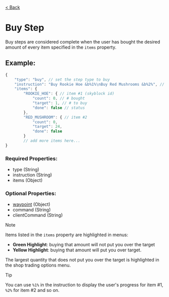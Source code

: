 [< Back](https://github.com/LilFroggy/BingoHelper-Guide-Creation-Process/blob/master/README.md#step-types)
# Buy Step
Buy steps are considered complete when the user has bought the desired amount of every item specified in the ``items`` property.

## Example:
```js
{
    "type": "buy", // set the step type to buy
    "instruction": "Buy Rookie Hoe &b%1%\nBuy Red Mushrooms &b%2%", // tell user what to do
    "items": {
        "ROOKIE_HOE": { // item #1 (skyblock id)
            "count": 0, // # bought
            "target": 1, // # to buy
            "done": false // status
        },
        "RED_MUSHROOM": { // item #2
            "count": 0,
            "target": 24,
            "done": false
        }
        // add more items here...
}
```
### Required Properties:
- type (String)
- instruction (String)
- items (Object)

### Optional Properties:
- [waypoint](https://github.com/LilFroggy/BingoHelper-Guide-Creation-Process/blob/master/globalStepProperties/waypoint.md#waypoint-step-property) (Object)
- command (String)
- clientCommand (String)

> [!NOTE]
> Items listed in the ``items`` property are highlighted in menus:
> - **Green Highlight**: buying that amount will not put you over the target
> - **Yellow Highlight**: buying that amount will put you over target.
> 
> The largest quantity that does not put you over the target is highlighted in the shop trading options menu.

> [!TIP]
> You can use ``%1%`` in the instruction to display the user's progress for item #1, ``%2%`` for item #2 and so on.
